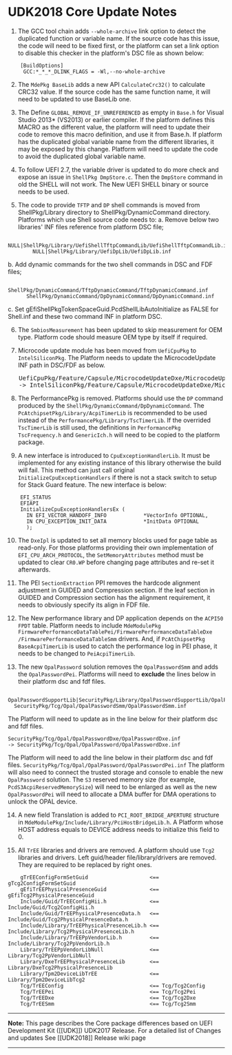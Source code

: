 # UDK2018 Core Update Notes
1.  The GCC tool chain adds `--whole-archive` link option to detect the duplicated     function or variable name. If the source code has this issue, the code  will need to be fixed first, or the  platform can set a link option to disable this checker in the platform's DSC file as shown below:
```
    [BuildOptions]
     GCC:*_*_*_DLINK_FLAGS = -Wl,--no-whole-archive
```
2.  The `MdePkg BaseLib` adds a new API `CalculateCrc32()` to calculate CRC32 value. If the source code has the same function name, it will need to be updated to use BaseLib one.

3.  The Define `GLOBAL_REMOVE_IF_UNREFERENCED` as empty in `Base.h` for Visual Studio 2013* (VS2013) or earlier compiler. If the platform defines this MACRO as the different value, the platform will need to update their code to remove this macro definition, and use it from Base.h. If platform has the duplicated global variable name from the different libraries, it may be exposed by this change. Platform will need to  update the code to avoid the duplicated global variable name.

4.  To follow UEFI 2.7, the variable driver is updated to do more check and expose  an issue in `ShellPkg DmpStore.c`. Then the `DmpStore` command in old the SHELL will not work. The New UEFI SHELL binary or source needs to be used.

5.  The code to provide `TFTP` and `DP` shell commands is moved from ShellPkg/Library directory to ShellPkg/DynamicCommand directory.  Platforms which use Shell source code needs to:
 a. Remove below two libraries' INF files reference from platform DSC file;   
```
        NULL|ShellPkg/Library/UefiShellTftpCommandLib/UefiShellTftpCommandLib.inf,
        NULL|ShellPkg/Library/UefiDpLib/UefiDpLib.inf
```
 b. Add dynamic commands for the two shell commands in DSC and FDF files;
```
      ShellPkg/DynamicCommand/TftpDynamicCommand/TftpDynamicCommand.inf
      ShellPkg/DynamicCommand/DpDynamicCommand/DpDynamicCommand.inf 
```
 c. Set gEfiShellPkgTokenSpaceGuid.PcdShellLibAutoInitialize as FALSE for Shell.inf and these two command INF in platform DSC.

6. The `SmbiosMeasurement` has been updated to skip measurement for OEM type. Platform code should measure OEM type by itself if required.

7.  Microcode update module has been moved from `UefiCpuPkg` to `IntelSiliconPkg`.     The Platform needs to update the MicrocodeUpdate INF path in DSC/FDF as below. 
<pre>
   UefiCpuPkg/Feature/Capsule/MicrocodeUpdateDxe/MicrocodeUpdateDxe.inf  
   -> IntelSiliconPkg/Feature/Capsule/MicrocodeUpdateDxe/MicrocodeUpdateDxe.inf
</pre>

8.  The PerformancePkg is removed. Platforms should use the `DP` command produced by the `ShellPkg/DynamicCommand/DpDynamicCommand`.  The `PcAtchipsetPkg/Library/AcpiTimerLib` is recommended to be used instead of the `PerformancePkg/Library/TscTimerLib`.  If the overrided `TscTimerLib` is still used, the definitions in `PerformancePkg   TscFrequency.h` and `GenericIch.h` will need to be copied to the platform package.

9.  A new interface is introduced to `CpuExceptionHandlerLib`. It must be implemented for any existing instance of this library otherwise  the build will fail. This method can just call original `InitializeCpuExceptionHandlers` if there is not a stack switch to setup for Stack Guard feature. The new interface is below:
```
    EFI_STATUS
    EFIAPI
    InitializeCpuExceptionHandlersEx (
      IN EFI_VECTOR_HANDOFF_INFO            *VectorInfo OPTIONAL,
      IN CPU_EXCEPTION_INIT_DATA            *InitData OPTIONAL
      );
```
10. The `DxeIpl` is updated to set all memory blocks used for page table as read-only.     For those platforms providing their own implementation of `EFI_CPU_ARCH_PROTOCOL`,     the `SetMemoryAttributes` method must be updated to clear `CR0.WP` before changing     page attributes and re-set it afterwards.

11. The PEI `SectionExtraction` PPI removes the hardcode alignment adjustment in GUIDED and   Compression section. If the leaf section in GUIDED and Compression section has the     alignment requirement, it needs to obviously specify its align in FDF file.

12. The New performance library and DP application depends on the `ACPI50 FPDT` table. Platform    needs to include `MdeModulePkg FirmwarePerformanceDataTablePei/FirmwarePerformanceDataTableDxe`
`/FirmwarePerformanceDataTableSmm` drivers. And, if `PcAtChipsetPkg BaseAcpiTimerLib` is 
used to catch the performance log in PEI phase, it needs to be changed to `PeiAcpiTimerLib`.

13. The new `OpalPassword` solution removes the `OpalPasswordSmm` and adds the `OpalPasswordPei`. 
Platforms will need to **exclude** the lines  below in their platform dsc and fdf files. 
```
 OpalPasswordSupportLib|SecurityPkg/Library/OpalPasswordSupportLib/OpalPasswordSupportLib.inf
  SecurityPkg/Tcg/Opal/OpalPasswordSmm/OpalPasswordSmm.inf
```
The Platform will need to update as in the line below for their platform dsc and fdf files.
```
SecurityPkg/Tcg/Opal/OpalPasswordDxe/OpalPasswordDxe.inf
-> SecurityPkg/Tcg/Opal/OpalPassword/OpalPasswordDxe.inf
```
The Platform will need to add the line below in their platform dsc and fdf files.
`SecurityPkg/Tcg/Opal/OpalPassword/OpalPasswordPei.inf`
The platform will also need to connect the trusted storage and console to enable the new `OpalPassword` solution. The `S3` reserved memory size (for example, `PcdS3AcpiReservedMemorySize`) will need to be enlarged as well as the new `OpalPasswordPei` will need to allocate a DMA buffer for DMA operations to unlock the OPAL device.

14. A new field Translation is added to `PCI_ROOT_BRIDGE_APERTURE` structure in `MdeModulePkg/Include/Library/PciHostBridgeLib.h`. A Platform whose HOST address equals to DEVICE address needs to initialize this field to 0.

15. All `TrEE` libraries and drivers are removed. A platform should use `Tcg2` libraries and drivers. Left guid/header file/library/drivers are removed. They are required to be replaced by right ones.
```
    gTrEEConfigFormSetGuid                    <== gTcg2ConfigFormSetGuid
    gEfiTrEEPhysicalPresenceGuid              <== gEfiTcg2PhysicalPresenceGuid
    Include/Guid/TrEEConfigHii.h              <== Include/Guid/Tcg2ConfigHii.h
    Include/Guid/TrEEPhysicalPresenceData.h   <== Include/Guid/Tcg2PhysicalPresenceData.h
    Include/Library/TrEEPhysicalPresenceLib.h <== Include/Library/Tcg2PhysicalPresenceLib.h
    Include/Library/TrEEPpVendorLib.h         <== Include/Library/Tcg2PpVendorLib.h
    Library/TrEEPpVendorLibNull               <== Library/Tcg2PpVendorLibNull
    Library/DxeTrEEPhysicalPresenceLib        <== Library/DxeTcg2PhysicalPresenceLib
    Library/Tpm2DeviceLibTrEE                 <== Library/Tpm2DeviceLibTcg2
    Tcg/TrEEConfig                            <== Tcg/Tcg2Config
    Tcg/TrEEPei                               <== Tcg/Tcg2Pei
    Tcg/TrEEDxe                               <== Tcg/Tcg2Dxe
    Tcg/TrEESmm                               <== Tcg/Tcg2Smm
```

**********
**Note:** This page describes the Core package differences based on UEFI Development Kit ([[UDK]]) UDK2017 Release.
For a detailed list of Changes and updates  See  [[UDK2018]]  Release wiki page

**********
